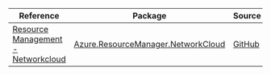 | Reference | Package | Source |
|---|---|---|
|[Resource Management - Networkcloud](resourcemanager.networkcloud-readme.md)|[Azure.ResourceManager.NetworkCloud](https://www.nuget.org/packages/Azure.ResourceManager.NetworkCloud)|[GitHub](https://github.com/Azure/azure-sdk-for-net/blob/main/sdk/networkcloud/Azure.ResourceManager.NetworkCloud)|
